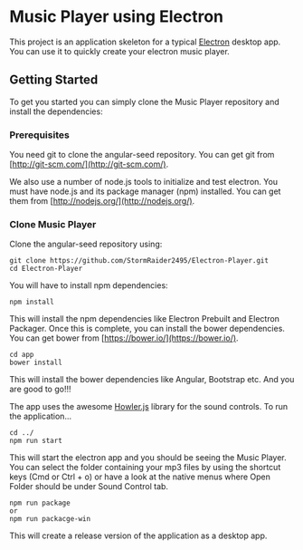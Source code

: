 # Music Player using Electron

This project is an application skeleton for a typical [Electron](http://electron.atom.io/) desktop app.
You can use it to quickly create your electron music player.

## Getting Started

To get you started you can simply clone the Music Player repository and install the dependencies:

### Prerequisites

You need git to clone the angular-seed repository. You can get git from
[http://git-scm.com/](http://git-scm.com/).

We also use a number of node.js tools to initialize and test electron. You must have node.js and
its package manager (npm) installed.  You can get them from [http://nodejs.org/](http://nodejs.org/).

### Clone Music Player

Clone the angular-seed repository using:

```
git clone https://github.com/StormRaider2495/Electron-Player.git
cd Electron-Player
```

You will have to install npm dependencies:

```
npm install
```
This will install the npm dependencies like Electron Prebuilt and Electron Packager.
Once this is complete, you can install the bower dependencies. You can get bower from
[https://bower.io/](https://bower.io/).

```
cd app
bower install
```
This will install the bower dependencies like Angular, Bootstrap etc.
And you are good to go!!!

The app uses the awesome [Howler.js](https://howlerjs.com/) library for the sound controls.
To run the application...

```
cd ../
npm run start
```
This will start the electron app and you should be seeing the Music Player.
You can select the folder containing your mp3 files by using the shortcut keys (Cmd or Ctrl + o) or have a look at the native menus where Open Folder should be under Sound Control tab.

```
npm run package
or
npm run packacge-win
```
This will create a release version of the application as a desktop app.
